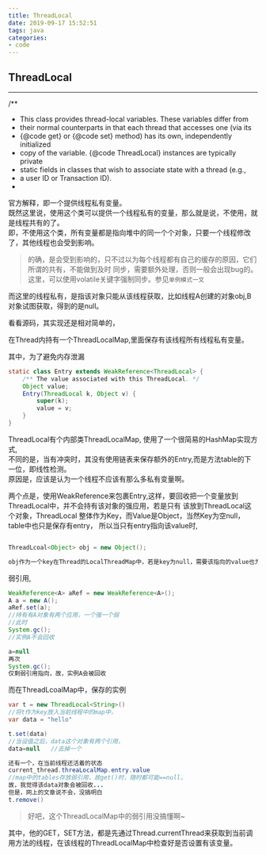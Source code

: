 ```yaml
---
title: ThreadLocal
date: 2019-09-17 15:52:51
tags: java 
categories:
- code 
---
```


## ThreadLocal

--- 


/**
 * This class provides thread-local variables.  These variables differ from
 * their normal counterparts in that each thread that accesses one (via its
 * {@code get} or {@code set} method) has its own, independently initialized
 * copy of the variable.  {@code ThreadLocal} instances are typically private
 * static fields in classes that wish to associate state with a thread (e.g.,
 * a user ID or Transaction ID).
 *

 

官方解释，即一个提供线程私有变量。   
既然这里说，使用这个类可以提供一个线程私有的变量，那么就是说，不使用，就是线程共有的了。  
即，不使用这个类，所有变量都是指向堆中的同一个个对象，只要一个线程修改了，其他线程也会受到影响。  

>的确，是会受到影响的，只不过以为每个线程都有自己的缓存的原因，它们所谓的共有，不能做到及时
同步，需要额外处理，否则一般会出现bug的。 这里，可以使用volatile关键字强制同步。参见`单例模式一文`


而这里的线程私有，是指该对象只能从该线程获取，比如线程A创建的对象obj,B对象试图获取，得到的是null。 


看看源码，其实现还是相对简单的，  

在Thread内持有一个ThreadLocalMap,里面保存有该线程所有线程私有变量。  

其中，为了避免内存泄漏

```java
static class Entry extends WeakReference<ThreadLocal> {
    /** The value associated with this ThreadLocal. */
    Object value;
    Entry(ThreadLocal k, Object v) {
        super(k);
        value = v;
    }
}
```

ThreadLocal有个内部类ThreadLocalMap, 使用了一个很简易的HashMap实现方式,  
不同的是，当有冲突时，其没有使用链表来保存额外的Entry,而是方法table的下一位，即线性检测。  
原因是，应该是认为一个线程不应该有那么多私有变量啊。 

两个点是，使用WeakReference来包裹Entry,这样，要回收把一个变量放到ThreadLocal中，并不会持有该对象的强应用，若是只有
该放到ThreadLocal这个对象，ThreadLocal<Object> 整体作为Key，而Value是Object，当然Key为空null，table中也只是保存有entry，
所以当只有entry指向该value时,  
```java

ThreadLcoal<Object> obj = new Object();

obj作为一个key在Thread的LocalThreadMap中，若是key为null，需要该指向的value也为
```
弱引用,
```java
WeakReference<A> aRef = new WeakReference<A>();
A a = new A();
aRef.set(a);
//持有有A对象有两个应用，一个强一个弱
//此时
System.gc();
//实例A不会回收

a=null
再次
System.gc();
仅剩弱引用指向，故，实例A会被回收

```
而在ThreadLcoalMap中，保存的实例
```java
var t = new ThreadLocal<String>()
//将t作为key放入当前线程中的map中，
var data = "hello"

t.set(data)
//当设值之后，data这个对象有两个引用，
data=null   //去掉一个

还有一个，在当前线程还活着的状态
current_thread.threaLocalMap.entry.value
//map中的tables存放弱引用，故get()时，随时都可能==null，
故，我觉得该data对象会被回收...
但是，网上的文章说不会，没搞明白
t.remove()
```

> 好吧，这个ThreadLocalMap中的弱引用没搞懂啊~


其中，他的GET，SET方法，都是先通过Thread.currentThread来获取到当前调用方法的线程，在该线程的ThreadLocalMap中检查好是否设置有该变量。

